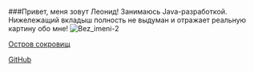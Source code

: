 ###Привет, меня зовут Леонид! Занимаюсь Java-разработкой. Нижележащий вкладыш полность не выдуман и отражает реальную картину обо мне!
![Bez_imeni-2](https://github.com/user-attachments/assets/8badbca8-7075-48d5-a1b0-2ee73e8d0804)


[Остров сокровищ](https://github.com/user-attachments/assets/7de3a77a-6751-4bac-b30b-42e380fe7943)


[GitHub](https://github.com/LorenzoMedici78045)
